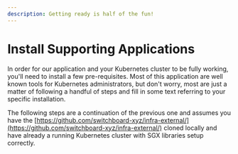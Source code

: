 ```yaml
---
description: Getting ready is half of the fun!
---
```


# Install Supporting Applications

In order for our application and your Kubernetes cluster to be fully working, you'll need to install a few pre-requisites. Most of this application are well known tools for Kubernetes administrators, but don't worry, most are just a matter of following a handful of steps and fill in some text referring to your specific installation.&#x20;

The following steps are a continuation of the previous one and assumes you have the [https://github.com/switchboard-xyz/infra-external/](https://github.com/switchboard-xyz/infra-external/) cloned locally and have already a running Kubernetes cluster with SGX libraries setup correctly.
